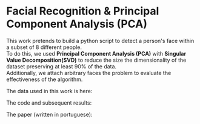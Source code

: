 # Facial Recognition & Principal Component Analysis (PCA)

This work pretends to build a python script to detect a person's face within a subset of 8 different people.\
To do this, we used **Principal Component Analysis (PCA)** with **Singular Value Decomposition(SVD)** to reduce the size the dimensionality of the dataset preserving at least 90% of the data.\
Additionally, we attach arbitrary faces the problem to evaluate the effectiveness of the algorithm.

The data used in this work is here:

The code and subsequent results:

The paper (written in portuguese):


